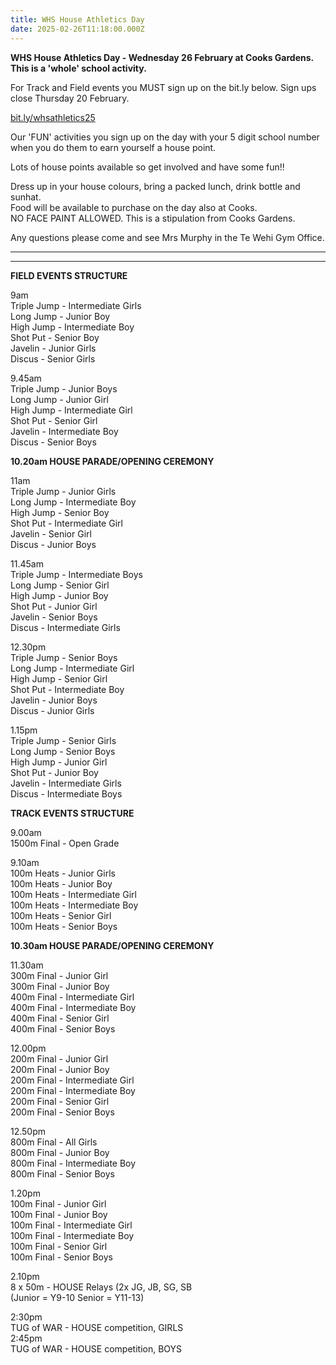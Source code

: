 ```yaml
---
title: WHS House Athletics Day
date: 2025-02-26T11:18:00.000Z
---
```

**WHS House Athletics Day - Wednesday 26 February at Cooks Gardens.  
This is a 'whole' school activity.**

For Track and Field events you MUST sign up on the bit.ly below.  Sign ups close Thursday 20 February.

[bit.ly/whsathletics25](https://docs.google.com/forms/d/e/1FAIpQLSdb5Ru7kI5kKtAkVd0770UjScokud0CQx-BhUw3si95rwnBOw/viewform)[](https://docs.google.com/forms/d/e/1FAIpQLSdb5Ru7kI5kKtAkVd0770UjScokud0CQx-BhUw3si95rwnBOw/viewform)[](https://docs.google.com/forms/d/e/1FAIpQLSdb5Ru7kI5kKtAkVd0770UjScokud0CQx-BhUw3si95rwnBOw/viewform)

[](https://docs.google.com/forms/d/e/1FAIpQLSdb5Ru7kI5kKtAkVd0770UjScokud0CQx-BhUw3si95rwnBOw/viewform)Our 'FUN' activities you sign up on the day with your 5 digit school number when you do them to earn yourself a house point.

Lots of house points available so get involved and have some fun!!

Dress up in your house colours, bring a packed lunch, drink bottle and sunhat.  
Food will be available to purchase on the day also at Cooks.  
NO FACE PAINT ALLOWED.  This is a stipulation from Cooks Gardens.

Any questions please come and see Mrs Murphy in the Te Wehi Gym Office.

---------------------------------------
---------------------------------------

**FIELD EVENTS STRUCTURE**

9am  
Triple Jump - Intermediate Girls  
Long Jump - Junior Boy  
High Jump - Intermediate Boy  
Shot Put - Senior Boy  
Javelin - Junior Girls  
Discus - Senior Girls

9.45am  
Triple Jump - Junior Boys  
Long Jump - Junior Girl  
High Jump - Intermediate Girl  
Shot Put - Senior Girl  
Javelin - Intermediate Boy  
Discus - Senior Boys

**10.20am	HOUSE PARADE/OPENING CEREMONY**

11am  
Triple Jump - Junior Girls  
Long Jump - Intermediate Boy  
High Jump - Senior Boy  
Shot Put - Intermediate Girl  
Javelin - Senior Girl  
Discus - Junior Boys 

11.45am  
Triple Jump - Intermediate Boys  
Long Jump - Senior Girl  
High Jump - Junior Boy  
Shot Put - Junior Girl  
Javelin - Senior Boys      
Discus - Intermediate Girls

12.30pm  
Triple Jump - Senior Boys  
Long Jump - Intermediate Girl  
High Jump - Senior Girl  
Shot Put - Intermediate Boy  
Javelin - Junior Boys  
Discus - Junior Girls
	
1.15pm  
Triple Jump - Senior Girls  
Long Jump - Senior Boys  
High Jump - Junior Girl  
Shot Put - Junior Boy  
Javelin - Intermediate Girls  
Discus - Intermediate Boys


**TRACK EVENTS STRUCTURE**

9.00am  
1500m Final - Open Grade

9.10am  
100m Heats - Junior Girls  
100m Heats - Junior Boy  
100m Heats - Intermediate Girl  
100m Heats - Intermediate Boy  
100m Heats - Senior Girl  
100m Heats - Senior Boys

**10.30am	HOUSE PARADE/OPENING CEREMONY**

		 
11.30am  
300m Final - Junior Girl  
300m Final - Junior Boy  
400m Final - Intermediate Girl  
400m Final - Intermediate Boy  
400m Final - Senior Girl  
400m Final - Senior Boys


12.00pm  
200m Final - Junior Girl  
200m Final - Junior Boy  
200m Final - Intermediate Girl  
200m Final - Intermediate Boy  
200m Final - Senior Girl  
200m Final - Senior Boys
		
12.50pm  
800m Final - All Girls  
800m Final - Junior Boy  
800m Final - Intermediate Boy  
800m Final - Senior Boys

1.20pm  
100m Final - Junior Girl  
100m Final - Junior Boy  
100m Final - Intermediate Girl  
100m Final - Intermediate Boy  
100m Final - Senior Girl  
100m Final - Senior Boys

2.10pm  
8 x 50m - HOUSE Relays (2x JG, JB, SG, SB  
(Junior = Y9-10 Senior = Y11-13)  

2:30pm  
TUG of WAR - HOUSE competition, GIRLS  
2:45pm  
TUG of WAR - HOUSE competition, BOYS

